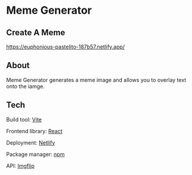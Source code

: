# Meme Generator

## Create A Meme
https://euphonious-pastelito-187b57.netlify.app/

## About
Meme Generator generates a meme image and allows you to overlay text onto the iamge.

## Tech
Build tool: [Vite](https://vitejs.dev/)

Frontend library: [React](https://reactjs.org/)

Deployment: [Netlify](https://www.netlify.com/)

Package manager: [npm](https://www.npmjs.com)

API: [Imgflip](https://api.imgflip.com)
